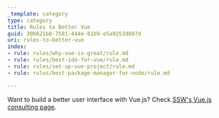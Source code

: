 ```yaml
---
_template: category
type: category
title: Rules to Better Vue
guid: 30b621b8-7581-444e-81b9-e5a9253d887d
uri: rules-to-better-vue
index:
- rule: rules/why-vue-is-great/rule.md
- rule: rules/best-ide-for-vue/rule.md
- rule: rules/set-up-vue-project/rule.md
- rule: rules/best-package-manager-for-node/rule.md

---
```


Want to build a better user interface with Vue.js? Check [SSW's Vue.js consulting page](https://ssw.com.au/consulting/vue).
